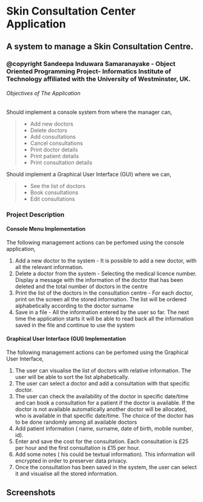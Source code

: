 # Skin Consultation Center Application

## A system to manage a Skin Consultation Centre. 
### @copyright Sandeepa Induwara Samaranayake - Object Oriented Programming Project- Informatics Institute of Technology affiliated with the University of Westminster, UK.

###### Objectives of The Application

Should implement a console system from where the manager can,

>+ Add new doctors <br>
>+ Delete doctors <br>
>+ Add consultations  <br>
>+ Cancel consultations <br>
>+ Print doctor details <br>
>+ Print patient details <br>
>+ Print consultation details <br>

Should implement a Graphical User Interface (GUI) where we can,

>+ See the list of doctors <br>
>+ Book consultations <br>
>+ Edit consultations  <br>

### Project Description

#### Console Menu Implementation

The following management actions can be perfomed using the console application,

1. Add a new doctor to the system - It is possible to add a new doctor, with all the relevant information.
2. Delete a doctor from the system - Selecting the medical licence number. Display a message with the information of the doctor that has been deleted and the total number of doctors in the centre
3. Print the list of the doctors in the consultation centre - For each doctor, print on the screen all the stored information. The list will be ordered alphabetically according to the doctor surname
4. Save in a file - All the information entered by the user so far. The next time the application starts it will be able to read back all the information saved in the file and continue to use the system

#### Graphical User Interface (GUI) Implementation

The following management actions can be perfomed using the Graphical User Interface,

1. The user can visualise the list of doctors with relative information. The user will be able to sort the list alphabetically.
2. The user can select a doctor and add a consultation with that specific doctor.
3. The user can check the availability of the doctor in specific date/time and can book a consultation for a patient if the doctor is available. If the doctor is not available automatically another doctor will be allocated, who is available in that specific date/time. The choice of the doctor has to be done randomly among all available doctors
4. Add patient information ( name, surname, date of birth, mobile number, id).
5. Enter and save the cost for the consultation. Each consultation is £25 per hour and the first consultation is £15 per hour.
6. Add some notes ( his could be textual information). This information will encrypted in order to preserver data privacy.
7. Once the consultation has been saved in the system, the user can select it and visualise all the stored information.

## Screenshots

